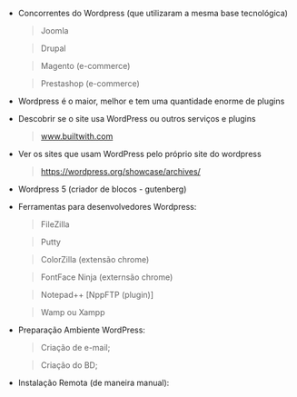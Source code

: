 - Concorrentes do Wordpress (que utilizaram a mesma base tecnológica)
    > Joomla

    > Drupal

    > Magento (e-commerce)

    > Prestashop (e-commerce)

- Wordpress é o maior, melhor e tem uma quantidade enorme de plugins

- Descobrir se o site usa WordPress ou outros serviços e plugins
    > www.builtwith.com

- Ver os sites que usam WordPress pelo próprio site do wordpress
    > https://wordpress.org/showcase/archives/

- Wordpress 5 (criador de blocos - gutenberg)

- Ferramentas para desenvolvedores Wordpress:
    > FileZilla

    > Putty

    > ColorZilla (extensão chrome)

    > FontFace Ninja (externsão chrome)

    > Notepad++ [NppFTP (plugin)]

    > Wamp ou Xampp

- Preparação Ambiente WordPress:
    > Criação de e-mail;
    
    > Criação do BD;

- Instalação Remota (de maneira manual):
    > 